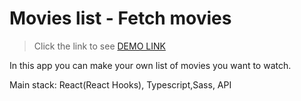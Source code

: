 # Movies list - Fetch movies

> Click the link to see [DEMO LINK](https://githi54.github.io/react_movies-list-fetch-movies/)

In this app you can  make your own list of movies you want to watch.

Main stack: React(React Hooks), Typescript,Sass, API
